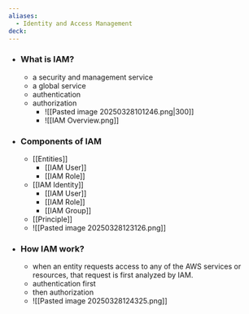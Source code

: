 ```yaml
---
aliases:
  - Identity and Access Management
deck:
---
```

* ### What is IAM?
	* a security and management service
	* a global service
	* authentication
	* authorization
		* ![[Pasted image 20250328101246.png|300]]
		* ![[IAM Overview.png]]
* ### Components of IAM
	* [[Entities]]
		* [[IAM User]]
		* [[IAM Role]]
	* [[IAM Identity]]
		* [[IAM User]]
		* [[IAM Role]]
		* [[IAM Group]]
	* [[Principle]]
	* ![[Pasted image 20250328123126.png]]
* ### How IAM work?
	* when an entity requests access to any of the AWS services or resources, that request is first analyzed by IAM.
	* authentication first
	* then authorization
	* ![[Pasted image 20250328124325.png]]